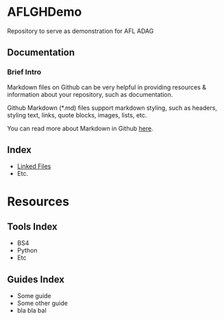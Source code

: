 # AFLGHDemo
Repository to serve as demonstration for AFL ADAG

## Documentation

### Brief Intro

Markdown files on Github can be very helpful in providing resources & information about your repository, such as documentation.

Github Markdown (*.md) files support markdown styling, such as headers, styling text, links, quote blocks, images, lists, etc. 

You can read more about Markdown in Github [here](https://docs.github.com/en/github/writing-on-github/getting-started-with-writing-and-formatting-on-github/basic-writing-and-formatting-syntax).


## Index
- [Linked Files](https://github.com/JohnLamontagne/AFLGHDemo/blob/main/Documentation/LinkedFiles.md)
- Etc.




# Resources

## Tools Index

- BS4
- Python
- Etc

## Guides Index

- Some guide
- Some other guide
- bla bla bal
